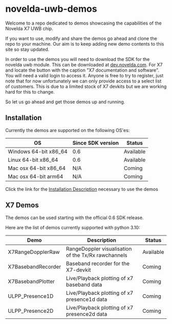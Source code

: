 # novelda-uwb-demos

Welcome to a repo dedicated to demos showcasing the capabilities of the Novelda X7 UWB chip.


If you want to use, modify and share the demos go ahead and clone the repo to 
your machine. Our aim is to keep adding new demo contents to this site so stay updated.

In order to use the demos you will need to download the SDK for the novelda uwb module. This can be
downloaded at [dev.novelda.com](https://novelda.com/developer). For X7 and locate the button with the caption
"X7 documentation and software". You will need a valid login to access it. Anyone is free to try to
register, just note that for now unfortunately we can only provide access to a select list of customers.
This is due to a limited stock of X7 devkits but we are working hard for this to change.

So let us go ahead and get those demos up and running.

## Installation ##

Currently the demos are supported on the following OS'es:

 OS                    | Since SDK version | Status    |
|-----------------------|---------|-----------|
| Windows 64-bit x86_64 | 0.6     | Available |
| Linux 64-bit x86_64   | 0.6     | Available |
| Mac osx 64-bit x86_64 | N/A     | Coming    |
| Mac osx 64-bit arm64  | N/A     | Coming    |

Click the link for the [Installation Description](./InstallationDescription.md) necessary to use the demos 

## X7 Demos ##

The demos can be used starting with the official 0.6 SDK release. 

Here are the list of demos currently supported with python 3.10:

| Demo               | Description                                         | Status    |
|--------------------|-----------------------------------------------------|-----------|
| X7RangeDopplerRaw  | RangeDoppler visualisation of the Tx/Rx rawchannels | Available |
| X7BasebandRecorder | Baseband recorder for the X7-devkit                 | Coming    |
| X7BasebandPlotter  | Live/Playback plotting of x7 baseband data          | Coming    |
| ULPP_Presence1D    | Live/Playback plotting of x7 presence1d data        | Coming    |
| ULPP_Presence2D    | Live/Playback plotting of x7 presence2d data        | Coming    |

